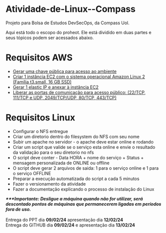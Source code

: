 # Atividade-de-Linux--Compass
Projeto para Bolsa de Estudos DevSecOps, da Compass Uol.

Aqui está todo o escopo do proheot. Ele está dividido em duas partes e seus tópicos podem ser acessados abaixo.

<h1><b>Requisitos AWS</b></h1>

<ul>
  <a href="https://github.com/Esvaber/Atividade-de-Linux--Compass/blob/main/Requisitos%20AWS/README.md#cria%C3%A7%C3%A3o-de-chave-p%C3%BAblica"><li>Gerar uma chave pública para acesso ao ambiente</li></a>
  <a href="https://github.com/Esvaber/Atividade-de-Linux--Compass/blob/main/Requisitos%20AWS/README.md#cria%C3%A7%C3%A3o-de-inst%C3%A2ncia-ec2"><li>Criar 1 instância EC2 com o sistema operacional Amazon Linux 2 (Família t3.small, 16 GB SSD)</li></a>
  <a href="https://github.com/Esvaber/Atividade-de-Linux--Compass/blob/main/Requisitos%20AWS/README.md#gerar-elastic-ip-e-anexar-%C3%A0-inst%C3%A2ncia-ec2"><li>Gerar 1 elastic IP e anexar à instância EC2</li></a>
  <a href="https://github.com/Esvaber/Atividade-de-Linux--Compass/blob/main/Requisitos%20AWS/README.md#liberar-as-portas-de-comunica%C3%A7%C3%A3o-para-acesso-p%C3%BAblico"><li>Liberar as portas de comunicação para acesso público: (22/TCP, 111/TCP e UDP, 2049/TCP/UDP, 80/TCP, 443/TCP)</li></a>
</ul>



<h1><b>Requisitos Linux</b></h1>
<ul>
  <li>Configurar o NFS entregue</li>
  <li>Criar um diretorio dentro do filesystem do NFS com seu nome</li>
  <li>Subir um apache no servidor - o apache deve estar online e rodando</li>
  <li>Criar um script que valide se o serviço esta online e envie o resultado da validação para o seu diretorio no nfs</li>
  <li>O script deve conter - Data HORA + nome do serviço + Status + mensagem personalizada de ONLINE ou offline</li>
  <li>O script deve gerar 2 arquivos de saida: 1 para o serviço online e 1 para o serviço OFFLINE</li>
  <li>Preparar a execução automatizada do script a cada 5 minutos</li>
  <li>Fazer o versionamento da atividade</li>
  <li>Fazer a documentação explicando o processo de instalação do Linux</li>
</ul>

<b><i>***Importante: Desligue a máquina quando não for utilizar, será descontado pontos de máquinas que permanecerem ligadas em períodos fora de uso.</b></i><br><br>
Entrega do PPT dia <b>09/02/24</b> apresentação dia <b>12/02/24</b><br>
Entrega do GITHUB dia <b>09/02/24</b> e apresentação dia <b>13/02/24</b><br><br>
